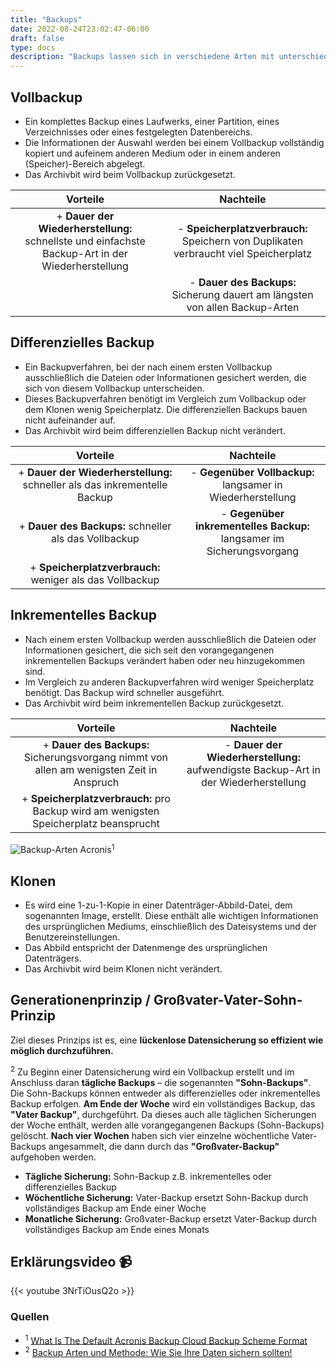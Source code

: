 ```yaml
---
title: "Backups"
date: 2022-08-24T23:02:47-06:00
draft: false
type: docs
description: "Backups lassen sich in verschiedene Arten mit unterschiedlichen Eigenschaften unterteilen."
---
```


## Vollbackup

- Ein komplettes Backup eines Laufwerks, einer Partition, eines Verzeichnisses oder eines festgelegten Datenbereichs.
- Die Informationen der Auswahl werden bei einem Vollbackup vollständig kopiert und aufeinem anderen Medium oder in einem anderen (Speicher)-Bereich abgelegt.
- Das Archivbit wird beim Vollbackup zurückgesetzt.

| Vorteile                     | Nachteile                                                           |
|:------------------------------:|:---------------------------------------------------------------------:|
| + **Dauer der Wiederherstellung:** schnellste und einfachste Backup-Art in der Wiederherstellung | - **Speicherplatzverbrauch:** Speichern von Duplikaten verbraucht viel Speicherplatz |
|                              | - **Dauer des Backups:** Sicherung dauert am längsten von allen Backup-Arten          |

## Differenzielles Backup

- Ein Backupverfahren, bei der nach einem ersten Vollbackup ausschließlich die Dateien oder
Informationen gesichert werden, die sich von diesem Vollbackup unterscheiden.
- Dieses Backupverfahren benötigt im Vergleich zum Vollbackup oder dem Klonen wenig Speicherplatz. Die differenziellen Backups bauen nicht aufeinander auf.
- Das Archivbit wird beim differenziellen Backup nicht verändert.

| Vorteile                     | Nachteile                                                           |
|:------------------------------:|:---------------------------------------------------------------------:|
| + **Dauer der Wiederherstellung:** schneller als das inkrementelle Backup | - **Gegenüber Vollbackup:** langsamer in Wiederherstellung |
| + **Dauer des Backups:** schneller als das Vollbackup                             | - **Gegenüber inkrementelles Backup:** langsamer im Sicherungsvorgang          |
| + **Speicherplatzverbrauch:** weniger als das Vollbackup                            |                                                                     |

## Inkrementelles Backup

- Nach einem ersten Vollbackup werden ausschließlich die Dateien oder Informationen gesichert, die sich seit den vorangegangenen inkrementellen Backups verändert haben oder neu hinzugekommen sind.
- Im Vergleich zu anderen Backupverfahren wird weniger Speicherplatz benötigt. Das Backup wird schneller ausgeführt.
- Das Archivbit wird beim inkrementellen Backup zurückgesetzt.

| Vorteile                     | Nachteile                                                           |
|:------------------------------:|:---------------------------------------------------------------------:|
| + **Dauer des Backups:** Sicherungsvorgang nimmt von allen am wenigsten Zeit in Anspruch | - **Dauer der Wiederherstellung:** aufwendigste Backup-Art in der Wiederherstellung |
| + **Speicherplatzverbrauch:** pro Backup wird am wenigsten Speicherplatz beansprucht                            |           |

![Backup-Arten Acronis](./acronis.png)<sup>1</sup>

## Klonen

- Es wird eine 1-zu-1-Kopie in einer Datenträger-Abbild-Datei, dem sogenannten Image, erstellt. Diese enthält alle wichtigen Informationen des ursprünglichen Mediums, einschließlich des Dateisystems und der Benutzereinstellungen.
- Das Abbild entspricht der Datenmenge des ursprünglichen Datenträgers.
- Das Archivbit wird beim Klonen nicht verändert.

## Generationenprinzip / Großvater-Vater-Sohn-Prinzip
Ziel dieses Prinzips ist es, eine **lückenlose Datensicherung so effizient wie möglich durchzuführen.**

<sup>2</sup> Zu Beginn einer Datensicherung wird ein Vollbackup erstellt und im Anschluss daran **tägliche Backups** – die sogenannten **"Sohn-Backups"**. Die Sohn-Backups können entweder als differenzielles oder inkrementelles Backup erfolgen. **Am Ende der Woche** wird ein vollständiges Backup, das **"Vater Backup"**, durchgeführt. Da dieses auch alle täglichen Sicherungen der Woche enthält, werden alle vorangegangenen Backups (Sohn-Backups) gelöscht. **Nach vier Wochen** haben sich vier einzelne wöchentliche Vater-Backups angesammelt, die dann durch das **"Großvater-Backup"** aufgehoben werden.

- **Tägliche Sicherung:**	Sohn-Backup z.B. inkrementelles oder differenzielles Backup
- **Wöchentliche Sicherung:**	Vater-Backup ersetzt Sohn-Backup durch vollständiges Backup am Ende einer Woche
- **Monatliche Sicherung:** Großvater-Backup ersetzt Vater-Backup durch vollständiges Backup am Ende eines Monats

## Erklärungsvideo 📹

{{< youtube 3NrTiOusQ2o >}}

### Quellen

- <sup>1</sup> [What Is The Default Acronis Backup Cloud Backup Scheme Format](https://support.exabytes.sg/en/support/solutions/articles/14000058909-what-is-the-default-acronis-backup-cloud-backup-scheme-format)
- <sup>2</sup> [Backup Arten und Methode: Wie Sie Ihre Daten sichern sollten!](https://www.keyweb.de/de/keyweb/mehr-erfahren/blog/it-sicherheit-und-datenschutz/backup-arten-und-methoden)